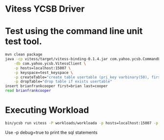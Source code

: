 Vitess YCSB Driver
==================

# Test using the command line unit test tool.

  ```sh
  mvn clean package
  java -cp vitess/target/vitess-binding-0.1.4.jar com.yahoo.ycsb.CommandLine \
      -db com.yahoo.ycsb.VitessClient \
      -p hosts=localhost:15007 \
      -p keyspace=test_keyspace \
      -p createTable="create table usertable (pri_key varbinary(50), first varbinary(50), last varbinary(50), keyspace_id varbinary(50) NOT NULL, primary key (pri_key)) Engine=InnoDB" \
      -p dropTable="drop table if exists usertable"
  insert brianfrankcooper first=brian last=cooper
  read brianfrankcooper
  ```
# Executing Workload

  ```sh
  bin/ycsb run vitess -P workloads/workloada -p hosts=localhost:15007 -p keyspace=test_keyspace -p measurementtype=timeseries -p timeseries.granularity=2000
  ```
  Use -p debug=true to print the sql statements


